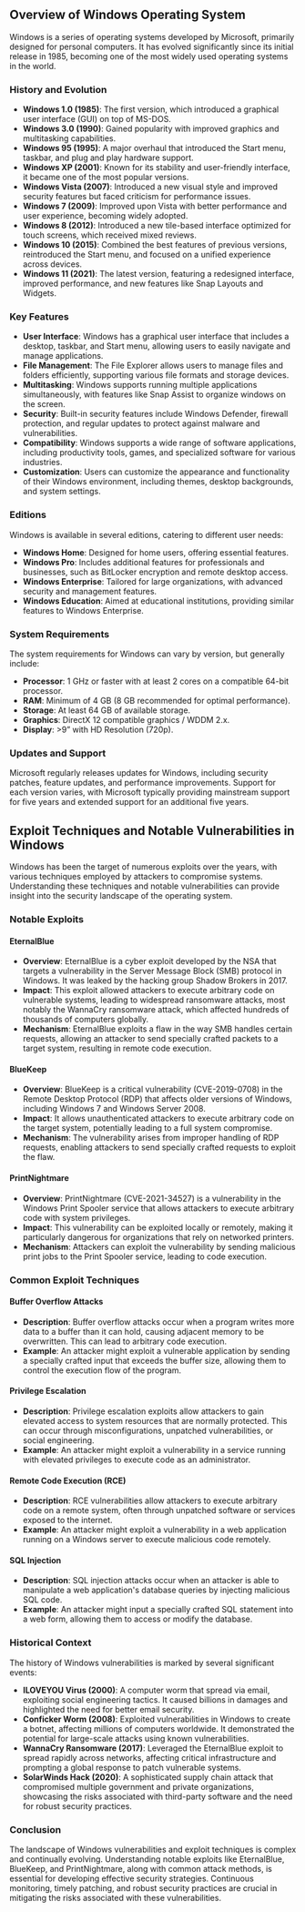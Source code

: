 ## Overview of Windows Operating System

Windows is a series of operating systems developed by Microsoft, primarily designed for personal computers. It has evolved significantly since its initial release in 1985, becoming one of the most widely used operating systems in the world.

### History and Evolution

- **Windows 1.0 (1985)**: The first version, which introduced a graphical user interface (GUI) on top of MS-DOS.
- **Windows 3.0 (1990)**: Gained popularity with improved graphics and multitasking capabilities.
- **Windows 95 (1995)**: A major overhaul that introduced the Start menu, taskbar, and plug and play hardware support.
- **Windows XP (2001)**: Known for its stability and user-friendly interface, it became one of the most popular versions.
- **Windows Vista (2007)**: Introduced a new visual style and improved security features but faced criticism for performance issues.
- **Windows 7 (2009)**: Improved upon Vista with better performance and user experience, becoming widely adopted.
- **Windows 8 (2012)**: Introduced a new tile-based interface optimized for touch screens, which received mixed reviews.
- **Windows 10 (2015)**: Combined the best features of previous versions, reintroduced the Start menu, and focused on a unified experience across devices.
- **Windows 11 (2021)**: The latest version, featuring a redesigned interface, improved performance, and new features like Snap Layouts and Widgets.

### Key Features

- **User Interface**: Windows has a graphical user interface that includes a desktop, taskbar, and Start menu, allowing users to easily navigate and manage applications.
- **File Management**: The File Explorer allows users to manage files and folders efficiently, supporting various file formats and storage devices.
- **Multitasking**: Windows supports running multiple applications simultaneously, with features like Snap Assist to organize windows on the screen.
- **Security**: Built-in security features include Windows Defender, firewall protection, and regular updates to protect against malware and vulnerabilities.
- **Compatibility**: Windows supports a wide range of software applications, including productivity tools, games, and specialized software for various industries.
- **Customization**: Users can customize the appearance and functionality of their Windows environment, including themes, desktop backgrounds, and system settings.

### Editions

Windows is available in several editions, catering to different user needs:

- **Windows Home**: Designed for home users, offering essential features.
- **Windows Pro**: Includes additional features for professionals and businesses, such as BitLocker encryption and remote desktop access.
- **Windows Enterprise**: Tailored for large organizations, with advanced security and management features.
- **Windows Education**: Aimed at educational institutions, providing similar features to Windows Enterprise.

### System Requirements

The system requirements for Windows can vary by version, but generally include:

- **Processor**: 1 GHz or faster with at least 2 cores on a compatible 64-bit processor.
- **RAM**: Minimum of 4 GB (8 GB recommended for optimal performance).
- **Storage**: At least 64 GB of available storage.
- **Graphics**: DirectX 12 compatible graphics / WDDM 2.x.
- **Display**: >9” with HD Resolution (720p).

### Updates and Support

Microsoft regularly releases updates for Windows, including security patches, feature updates, and performance improvements. Support for each version varies, with Microsoft typically providing mainstream support for five years and extended support for an additional five years.

## Exploit Techniques and Notable Vulnerabilities in Windows

Windows has been the target of numerous exploits over the years, with various techniques employed by attackers to compromise systems. Understanding these techniques and notable vulnerabilities can provide insight into the security landscape of the operating system.

### Notable Exploits

#### EternalBlue

- **Overview**: EternalBlue is a cyber exploit developed by the NSA that targets a vulnerability in the Server Message Block (SMB) protocol in Windows. It was leaked by the hacking group Shadow Brokers in 2017.
- **Impact**: This exploit allowed attackers to execute arbitrary code on vulnerable systems, leading to widespread ransomware attacks, most notably the WannaCry ransomware attack, which affected hundreds of thousands of computers globally.
- **Mechanism**: EternalBlue exploits a flaw in the way SMB handles certain requests, allowing an attacker to send specially crafted packets to a target system, resulting in remote code execution.

#### BlueKeep

- **Overview**: BlueKeep is a critical vulnerability (CVE-2019-0708) in the Remote Desktop Protocol (RDP) that affects older versions of Windows, including Windows 7 and Windows Server 2008.
- **Impact**: It allows unauthenticated attackers to execute arbitrary code on the target system, potentially leading to a full system compromise.
- **Mechanism**: The vulnerability arises from improper handling of RDP requests, enabling attackers to send specially crafted requests to exploit the flaw.

#### PrintNightmare

- **Overview**: PrintNightmare (CVE-2021-34527) is a vulnerability in the Windows Print Spooler service that allows attackers to execute arbitrary code with system privileges.
- **Impact**: This vulnerability can be exploited locally or remotely, making it particularly dangerous for organizations that rely on networked printers.
- **Mechanism**: Attackers can exploit the vulnerability by sending malicious print jobs to the Print Spooler service, leading to code execution.

### Common Exploit Techniques

#### Buffer Overflow Attacks

- **Description**: Buffer overflow attacks occur when a program writes more data to a buffer than it can hold, causing adjacent memory to be overwritten. This can lead to arbitrary code execution.
- **Example**: An attacker might exploit a vulnerable application by sending a specially crafted input that exceeds the buffer size, allowing them to control the execution flow of the program.

#### Privilege Escalation

- **Description**: Privilege escalation exploits allow attackers to gain elevated access to system resources that are normally protected. This can occur through misconfigurations, unpatched vulnerabilities, or social engineering.
- **Example**: An attacker might exploit a vulnerability in a service running with elevated privileges to execute code as an administrator.

#### Remote Code Execution (RCE)

- **Description**: RCE vulnerabilities allow attackers to execute arbitrary code on a remote system, often through unpatched software or services exposed to the internet.
- **Example**: An attacker might exploit a vulnerability in a web application running on a Windows server to execute malicious code remotely.

#### SQL Injection

- **Description**: SQL injection attacks occur when an attacker is able to manipulate a web application's database queries by injecting malicious SQL code.
- **Example**: An attacker might input a specially crafted SQL statement into a web form, allowing them to access or modify the database.

### Historical Context

The history of Windows vulnerabilities is marked by several significant events:

- **ILOVEYOU Virus (2000)**: A computer worm that spread via email, exploiting social engineering tactics. It caused billions in damages and highlighted the need for better email security.
- **Conficker Worm (2008)**: Exploited vulnerabilities in Windows to create a botnet, affecting millions of computers worldwide. It demonstrated the potential for large-scale attacks using known vulnerabilities.
- **WannaCry Ransomware (2017)**: Leveraged the EternalBlue exploit to spread rapidly across networks, affecting critical infrastructure and prompting a global response to patch vulnerable systems.
- **SolarWinds Hack (2020)**: A sophisticated supply chain attack that compromised multiple government and private organizations, showcasing the risks associated with third-party software and the need for robust security practices.

### Conclusion

The landscape of Windows vulnerabilities and exploit techniques is complex and continually evolving. Understanding notable exploits like EternalBlue, BlueKeep, and PrintNightmare, along with common attack methods, is essential for developing effective security strategies. Continuous monitoring, timely patching, and robust security practices are crucial in mitigating the risks associated with these vulnerabilities.